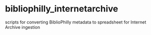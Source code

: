 # bibliophilly_internetarchive
scripts for converting BiblioPhilly metadata to spreadsheet for Internet Archive ingestion
